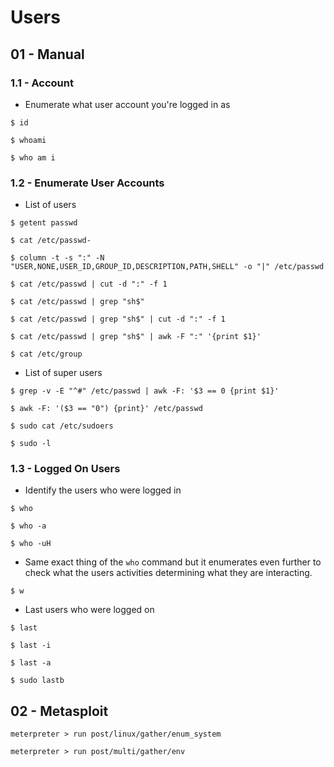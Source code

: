 # Users

## 01 - Manual

### 1.1 - Account

- Enumerate what user account you're logged in as

`$ id`

`$ whoami`

`$ who am i`

### 1.2 - Enumerate User Accounts

- List of users

`$ getent passwd`

`$ cat /etc/passwd-`

`$ column -t -s ":" -N "USER,NONE,USER_ID,GROUP_ID,DESCRIPTION,PATH,SHELL" -o "|" /etc/passwd`

`$ cat /etc/passwd | cut -d ":" -f 1`

`$ cat /etc/passwd | grep "sh$"`

`$ cat /etc/passwd | grep "sh$" | cut -d ":" -f 1`

`$ cat /etc/passwd | grep "sh$" | awk -F ":" '{print $1}'`

`$ cat /etc/group`

- List of super users

`$ grep -v -E "^#" /etc/passwd | awk -F: '$3 == 0 {print $1}'`

`$ awk -F: '($3 == "0") {print}' /etc/passwd`

`$ sudo cat /etc/sudoers`

`$ sudo -l`

### 1.3 - Logged On Users

- Identify the users who were logged in

`$ who`

`$ who -a`

`$ who -uH`

- Same exact thing of the `who` command but it enumerates even further to check what the users activities determining what they are interacting.

`$ w`

- Last users who were logged on

`$ last`

`$ last -i`

`$ last -a`

`$ sudo lastb`

## 02 - Metasploit

`meterpreter > run post/linux/gather/enum_system`

`meterpreter > run post/multi/gather/env`